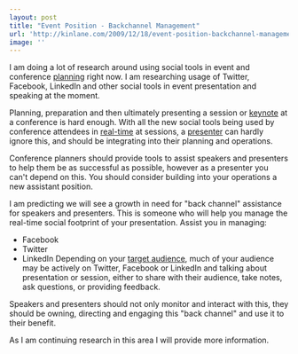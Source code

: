 ```yaml
---
layout: post
title: "Event Position - Backchannel Management"
url: 'http://kinlane.com/2009/12/18/event-position-backchannel-management/'
image: ''
---
```


I am doing a lot of research around using social tools in event and conference [planning][1] right now. I am researching usage of Twitter, Facebook, LinkedIn and other social tools in event presentation and speaking at the moment.

Planning, preparation and then ultimately presenting a session or [keynote][2] at a conference is hard enough. With all the new social tools being used by conference attendees in [real-time][3] at sessions, a [presenter][4] can hardly ignore this, and should be integrating into their planning and operations.

Conference planners should provide tools to assist speakers and presenters to help them be as successful as possible, however as a presenter you can't depend on this. You should consider building into your operations a new assistant position.

I am predicting we will see a growth in need for "back channel" assistance for speakers and presenters. This is someone who will help you manage the real-time social footprint of your presentation. Assist you in managing:

  * Facebook
  * Twitter
  * LinkedIn
Depending on your [target audience][5], much of your audience may be actively on Twitter, Facebook or LinkedIn and talking about presentation or session, either to share with their audience, take notes, ask questions, or providing feedback.

Speakers and presenters should not only monitor and interact with this, they should be owning, directing and engaging this "back channel" and use it to their benefit.

As I am continuing research in this area I will provide more information.

   [1]: http://en.wikipedia.org/wiki/Planning (Planning)
   [2]: http://en.wikipedia.org/wiki/Keynote (Keynote)
   [3]: http://en.wikipedia.org/wiki/Real-time_computing (Real-time computing)
   [4]: http://en.wikipedia.org/wiki/Presenter (Presenter)
   [5]: http://en.wikipedia.org/wiki/Target_audience (Target audience)
